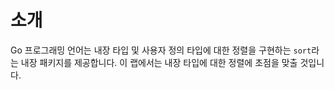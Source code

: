 # 소개

Go 프로그래밍 언어는 내장 타입 및 사용자 정의 타입에 대한 정렬을 구현하는 `sort`라는 내장 패키지를 제공합니다. 이 랩에서는 내장 타입에 대한 정렬에 초점을 맞출 것입니다.
